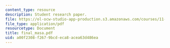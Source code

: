 ```yaml
---
content_type: resource
description: Student research paper.
file: https://ol-ocw-studio-app-production.s3.amazonaws.com/courses/11-941-use-of-joint-fact-finding-in-science-intensive-policy-disputes-part-i-fall-2003/a00f2308f2679bcdeca8acea63d486ea_final_masa.pdf
file_type: application/pdf
resourcetype: Document
title: final_masa.pdf
uid: a00f2308-f267-9bcd-eca8-acea63d486ea
---
```

